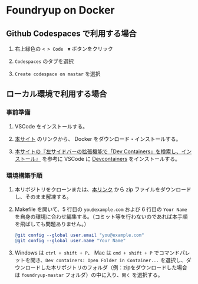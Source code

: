 # Foundryup on Docker

## Github Codespaces で利用する場合

1. 右上緑色の `< > Code　▼` ボタンをクリック

1. `Codespaces` のタブを選択

1. `Create codespace on mastar` を選択

## ローカル環境で利用する場合

### 事前準備

1. VSCode をインストールする。

1. [本サイト](https://matsuand.github.io/docs.docker.jp.onthefly/get-docker/) のリンクから、 Docker をダウンロード・インストールする。

1. [本サイトの『左サイドバーの拡張機能で「Dev Containers」を検索し、インストール』](https://qiita.com/75ks/items/b2961e8562c353f42d21#%E5%B7%A6%E3%82%B5%E3%82%A4%E3%83%89%E3%83%90%E3%83%BC%E3%81%AE%E6%8B%A1%E5%BC%B5%E6%A9%9F%E8%83%BD%E3%81%A7dev-containers%E3%82%92%E6%A4%9C%E7%B4%A2%E3%81%97%E3%82%A4%E3%83%B3%E3%82%B9%E3%83%88%E3%83%BC%E3%83%AB) を参考に VSCode に [Devcontainers](https://marketplace.visualstudio.com/items?itemName=ms-vscode-remote.remote-containers) をインストールする。

### 環境構築手順

1. 本リポジトリをクローンまたは、[本リンク](https://github.com/kyuki-rp/foundryup/archive/refs/heads/master.zip) から zip ファイルをダウンロードし、そのまま解凍する。

1. Makefile を開いて、5 行目の `you@example.com` および 6 行目の `Your Name` を自身の環境に合わせ編集する。（コミット等を行わないのであれば本手順を飛ばしても問題ありません。）

   ```Makefile
   @git config --global user.email "you@example.com"
   @git config --global user.name "Your Name"
   ```

1. Windows は `ctrl + shift + P`、 Mac は `cmd + shift + P` でコマンドパレットを開き、`Dev containers: Open Folder in Container...` を選択し、ダウンロードした本リポジトリのフォルダ（例：zipをダウンロードした場合は `foundryup-mastar` フォルダ）の中に入り、`開く` を選択する。
